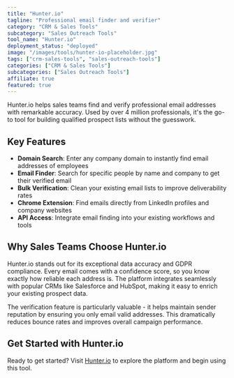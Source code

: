```yaml
---
title: "Hunter.io"
tagline: "Professional email finder and verifier"
category: "CRM & Sales Tools"
subcategory: "Sales Outreach Tools"
tool_name: "Hunter.io"
deployment_status: "deployed"
image: "/images/tools/hunter-io-placeholder.jpg"
tags: ["crm-sales-tools", "sales-outreach-tools"]
categories: ["CRM & Sales Tools"]
subcategories: ["Sales Outreach Tools"]
affiliate: true
featured: true
---
```

Hunter.io helps sales teams find and verify professional email addresses with remarkable accuracy. Used by over 4 million professionals, it's the go-to tool for building qualified prospect lists without the guesswork.

## Key Features
- **Domain Search**: Enter any company domain to instantly find email addresses of employees
- **Email Finder**: Search for specific people by name and company to get their verified email
- **Bulk Verification**: Clean your existing email lists to improve deliverability rates
- **Chrome Extension**: Find emails directly from LinkedIn profiles and company websites
- **API Access**: Integrate email finding into your existing workflows and tools

## Why Sales Teams Choose Hunter.io
Hunter.io stands out for its exceptional data accuracy and GDPR compliance. Every email comes with a confidence score, so you know exactly how reliable each address is. The platform integrates seamlessly with popular CRMs like Salesforce and HubSpot, making it easy to enrich your existing prospect data.

The verification feature is particularly valuable - it helps maintain sender reputation by ensuring you only email valid addresses. This dramatically reduces bounce rates and improves overall campaign performance.

## Get Started with Hunter.io

Ready to get started? Visit [Hunter.io](https://hunter.io) to explore the platform and begin using this tool.